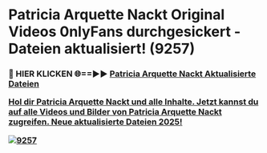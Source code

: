 # Patricia Arquette Nackt Original Videos 0nlyFans durchgesickert - Dateien aktualisiert! (9257)

<h3>🔴 HIER KLICKEN 🌐==►► <a href="https://tinyurl.com/h6vf6nb8" rel="nofollow">Patricia Arquette Nackt Aktualisierte Dateien

Hol dir Patricia Arquette Nackt und alle Inhalte. Jetzt kannst du auf alle Videos und Bilder von Patricia Arquette Nackt zugreifen. Neue aktualisierte Dateien 2025!

[![9257](https://i.imgur.com/sD4kR3V.gif)](https://tinyurl.com/h6vf6nb8)
